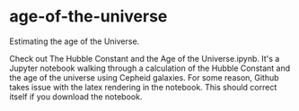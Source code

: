 # age-of-the-universe
Estimating the age of the Universe.

Check out The Hubble Constant and the Age of the Universe.ipynb. It's a Jupyter notebook walking through a calculation of the Hubble Constant and the age of the universe using Cepheid galaxies. For some reason, Github takes issue with the latex rendering in the notebook. This should correct itself if you download the notebook.
